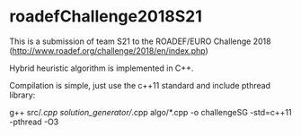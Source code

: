 # roadefChallenge2018S21

This is a submission of team S21 to the ROADEF/EURO Challenge 2018 (http://www.roadef.org/challenge/2018/en/index.php)

Hybrid heuristic algorithm is implemented in C++.

Compilation is simple, just use the c++11 standard and include pthread library:

g++ src/*.cpp solution_generator/*.cpp algo/*.cpp -o challengeSG -std=c++11 -pthread -O3

